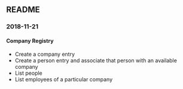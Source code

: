 ## README
### 2018-11-21
#### Company Registry
- Create a company entry
- Create a person entry and associate that person with an available company
- List people
- List employees of a particular company